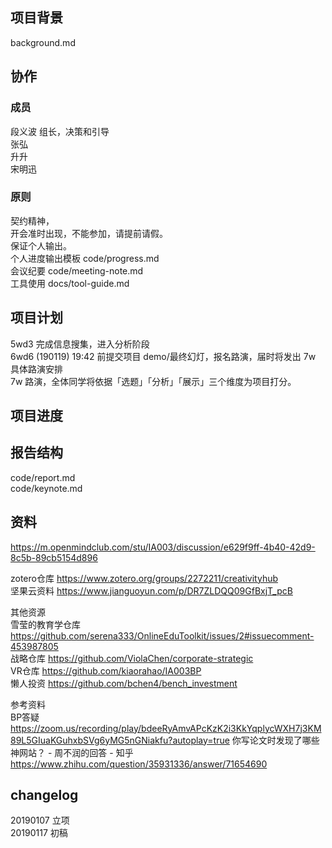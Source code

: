 ## 项目背景  
 background.md  
 
## 协作   
### 成员   
段义波 组长，决策和引导  
张弘  
升升  
宋明迅  

### 原则  
契约精神，  
    开会准时出现，不能参加，请提前请假。  
    保证个人输出。    
个人进度输出模板 code/progress.md  
会议纪要 code/meeting-note.md  
工具使用 docs/tool-guide.md  

## 项目计划  
5wd3 完成信息搜集，进入分析阶段      
6wd6 (190119) 19:42 前提交项目 demo/最终幻灯，报名路演，届时将发出 7w 具体路演安排  
7w 路演，全体同学将依据「选题」「分析」「展示」三个维度为项目打分。   

## 项目进度   

## 报告结构  
code/report.md  
code/keynote.md  

## 资料  
https://m.openmindclub.com/stu/IA003/discussion/e629f9ff-4b40-42d9-8c5b-89cb5154d896  

zotero仓库 https://www.zotero.org/groups/2272211/creativityhub  
坚果云资料 https://www.jianguoyun.com/p/DR7ZLDQQ09GfBxjT_pcB  

其他资源   
雪莹的教育学仓库 https://github.com/serena333/OnlineEduToolkit/issues/2#issuecomment-453987805  
战略仓库 https://github.com/ViolaChen/corporate-strategic   
VR仓库 https://github.com/kiaorahao/IA003BP  
懒人投资 https://github.com/bchen4/bench_investment  

参考资料   
BP答疑 https://zoom.us/recording/play/bdeeRyAmvAPcKzK2i3KkYqplycWXH7j3KM89L5GIuaKGuhxbSVg6yMG5nGNiakfu?autoplay=true
你写论文时发现了哪些神网站？ - 周不润的回答 - 知乎
https://www.zhihu.com/question/35931336/answer/71654690
## changelog  
20190107 立项  
20190117 初稿  


